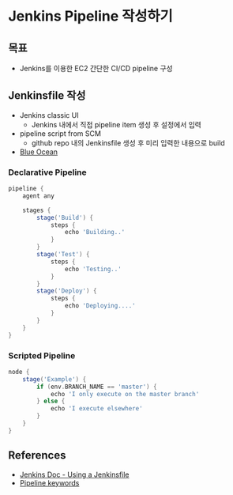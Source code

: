 # Jenkins Pipeline 작성하기

## 목표
- Jenkins를 이용한 EC2 간단한 CI/CD pipeline 구성

## Jenkinsfile 작성

- Jenkins classic UI
  - Jenkins 내에서 직접 pipeline item 생성 후 설정에서 입력
- pipeline script from SCM
  - github repo 내의 Jenkinsfile 생성 후 미리 입력한 내용으로 build
- [Blue Ocean](https://www.jenkins.io/doc/book/blueocean/getting-started/)

### Declarative Pipeline
```groovy
pipeline {
    agent any

    stages {
        stage('Build') {
            steps {
                echo 'Building..'
            }
        }
        stage('Test') {
            steps {
                echo 'Testing..'
            }
        }
        stage('Deploy') {
            steps {
                echo 'Deploying....'
            }
        }
    }
}
```

### Scripted Pipeline

```groovy
node {
    stage('Example') {
        if (env.BRANCH_NAME == 'master') {
            echo 'I only execute on the master branch'
        } else {
            echo 'I execute elsewhere'
        }
    }
}
```

## References

- [Jenkins Doc - Using a Jenkinsfile](https://www.jenkins.io/doc/book/pipeline/jenkinsfile/)
- [Pipeline keywords](https://www.jenkins.io/doc/pipeline/steps/workflow-durable-task-step/#pipeline-nodes-and-processes)
